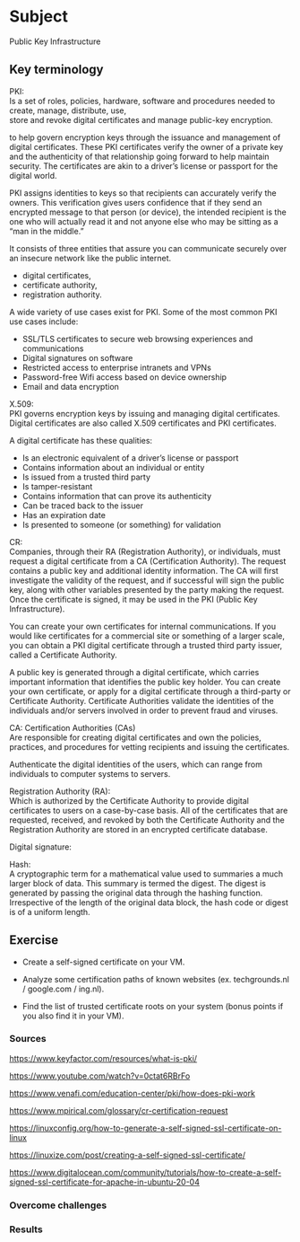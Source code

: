 # Subject
Public Key Infrastructure

## Key terminology
PKI:  
Is a set of roles, policies, hardware, software and procedures needed to create, manage, distribute, use,  
store and revoke digital certificates and manage public-key encryption.  

to help govern encryption keys through the issuance and management of digital certificates. These PKI certificates verify the owner of a private key and the authenticity of that relationship going forward to help maintain security. The certificates are akin to a driver’s license or passport for the digital world. 

PKI assigns identities to keys so that recipients can accurately verify the owners. This verification gives users confidence that if they send an encrypted message to that person (or device), the intended recipient is the one who will actually read it and not anyone else who may be sitting as a “man in the middle.” 

It consists of three entities that assure you can communicate securely over an insecure network like the public internet.  
- digital certificates,  
- certificate authority,  
- registration authority.  

A wide variety of use cases exist for PKI. Some of the most common PKI use cases include: 

- SSL/TLS certificates to secure web browsing experiences and communications 
- Digital signatures on software 
- Restricted access to enterprise intranets and VPNs 
- Password-free Wifi access based on device ownership 
- Email and data encryption  

X.509:  
PKI governs encryption keys by issuing and managing digital certificates. Digital certificates are also called X.509 certificates and PKI certificates. 

A digital certificate has these qualities: 

- Is an electronic equivalent of a driver’s license or passport 
- Contains information about an individual or entity 
- Is issued from a trusted third party 
- Is tamper-resistant 
- Contains information that can prove its authenticity 
- Can be traced back to the issuer 
- Has an expiration date 
- Is presented to someone (or something) for validation  

CR:  
Companies, through their RA (Registration Authority), or individuals, must request a digital certificate from a CA (Certification Authority). The request contains a public key and additional identity information. The CA will first investigate the validity of the request, and if successful will sign the public key, along with other variables presented by the party making the request. Once the certificate is signed, it may be used in the PKI (Public Key Infrastructure).  

You can create your own certificates for internal communications. If you would like certificates for a commercial site or something of a larger scale, you can obtain a PKI digital certificate through a trusted third party issuer, called a Certificate Authority.  

A public key is generated through a digital certificate, which carries important information that identifies the public key holder. You can create your own certificate, or apply for a digital certificate through a third-party or Certificate Authority. Certificate Authorities validate the identities of the individuals and/or servers involved in order to prevent fraud and viruses. 

CA:
Certification Authorities (CAs)  
Are responsible for creating digital certificates and own the policies, practices, and procedures for vetting recipients and issuing the certificates.  

Authenticate the digital identities of the users, which can range from individuals to computer systems to servers.  

Registration Authority (RA):  
Which is authorized by the Certificate Authority to provide digital certificates to users on a case-by-case basis. All of the certificates that are requested, received, and revoked by both the Certificate Authority and the Registration Authority are stored in an encrypted certificate database.

Digital signature:  

Hash:  
A cryptographic term for a mathematical value used to summaries a much larger block of data. This summary is termed the digest. The digest is generated by passing the original data through the hashing function. Irrespective of the length of the original data block, the hash code or digest is of a uniform length.


## Exercise  
- Create a self-signed certificate on your VM.  

- Analyze some certification paths of known websites (ex. techgrounds.nl / google.com / ing.nl).  

- Find the list of trusted certificate roots on your system (bonus points if you also find it in your VM).


### Sources
https://www.keyfactor.com/resources/what-is-pki/  

https://www.youtube.com/watch?v=0ctat6RBrFo  

https://www.venafi.com/education-center/pki/how-does-pki-work  

https://www.mpirical.com/glossary/cr-certification-request  

https://linuxconfig.org/how-to-generate-a-self-signed-ssl-certificate-on-linux  

https://linuxize.com/post/creating-a-self-signed-ssl-certificate/  

https://www.digitalocean.com/community/tutorials/how-to-create-a-self-signed-ssl-certificate-for-apache-in-ubuntu-20-04

### Overcome challenges


### Results